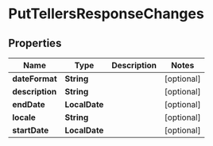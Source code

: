 

# PutTellersResponseChanges


## Properties

| Name | Type | Description | Notes |
|------------ | ------------- | ------------- | -------------|
|**dateFormat** | **String** |  |  [optional] |
|**description** | **String** |  |  [optional] |
|**endDate** | **LocalDate** |  |  [optional] |
|**locale** | **String** |  |  [optional] |
|**startDate** | **LocalDate** |  |  [optional] |



